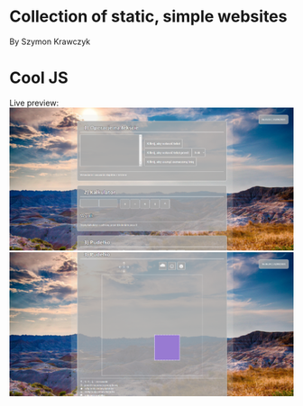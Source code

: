 # Collection of  static, simple websites

By Szymon Krawczyk



# Cool JS
Live preview: 
![cool](readme-media/cool.PNG)
![cool2](readme-media/cool2.PNG)
